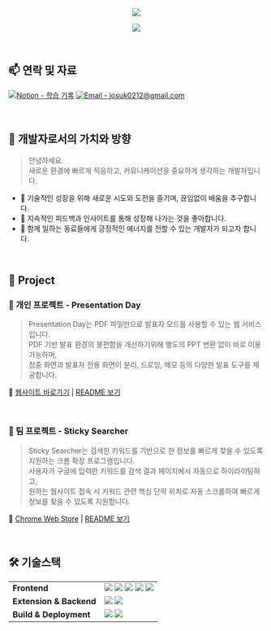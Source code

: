 <p align="center">
  <img src="https://capsule-render.vercel.app/api?type=waving&color=39FF14&height=200&section=header&text=Lee%20JongSeok&fontSize=45&fontAlign=70&fontColor=ffffff&desc=Frontend%20Engineer&descSize=20&descAlign=70" />
</p>

<p align="center">
  <img src="https://readme-typing-svg.herokuapp.com?font=Fira+Code&size=24&pause=1000&color=39FF14&center=true&vCenter=true&width=600&lines=Welcome+my+github!+👋" />
</p>

</br>

## 📫 연락 및 자료

[![Notion - 학습 기록](https://img.shields.io/badge/Notion-학습_기록-000000?style=flat-square&logo=notion&logoColor=white)](https://www.notion.so/1d051e968f0a800bb413fc398136fefa)
[![Email - josuk0212@gmail.com](https://img.shields.io/badge/Email-josuk0212@gmail.com-EA4335?style=flat-square&logo=gmail&logoColor=white)](mailto:josuk0212@gmail.com)

</br>

## 🧭 개발자로서의 가치와 방향

> 안녕하세요.  
> 새로운 환경에 빠르게 적응하고, 커뮤니케이션을 중요하게 생각하는 개발자입니다.

- 🚀 기술적인 성장을 위해 새로운 시도와 도전을 즐기며, 끊임없이 배움을 추구합니다.  
- 🔄 지속적인 피드백과 인사이트를 통해 성장해 나가는 것을 좋아합니다.  
- 🌱 함께 일하는 동료들에게 긍정적인 에너지를 전할 수 있는 개발자가 되고자 합니다.

</br>

## 🚀 Project

### 💁 개인 프로젝트 - Presentation Day
> Presentation Day는 PDF 파일만으로 발표자 모드를 사용할 수 있는 웹 서비스입니다.  
> PDF 기반 발표 환경의 불편함을 개선하기위해 별도의 PPT 변환 없이 바로 이용 가능하며,  
> 청중 화면과 발표자 전용 화면이 분리, 드로잉, 메모 등의 다양한 발표 도구를 제공합니다.

🔗 [웹사이트 바로가기](https://presentation-day.today/) | [README 보기](https://github.com/josuk0212/Presentation-Day/tree/docs/README)

</br>

### 👫 팀 프로젝트 - Sticky Searcher
> Sticky Searcher는 검색한 키워드를 기반으로 한 정보를 빠르게 찾을 수 있도록 지원하는 크롬 확장 프로그램입니다.  
> 사용자가 구글에 입력한 키워드를 검색 결과 페이지에서 자동으로 하이라이팅하고,  
> 원하는 웹사이트 접속 시 키워드 관련 핵심 단락 위치로 자동 스크롤하여 빠르게 정보를 찾을 수 있도록 지원합니다.

🔗 [Chrome Web Store](https://chromewebstore.google.com/detail/sticky-searcher/hgffglicdkekapoilckejhebgopacdld?hl=ko&utm_source=ext_sidebar) | [README 보기](https://github.com/Sticky-Seacher/sticky-searcher-extension)

</br>

## 🛠 기술스택

<table>
  <tr>
    <td><strong>Frontend</strong></td>
    <td>
      <img src="https://img.shields.io/badge/JavaScript-F7DF1E?style=flat-square&logo=javascript&logoColor=black" />
      <img src="https://img.shields.io/badge/React-61DAFB?style=flat-square&logo=react&logoColor=black" />
      <img src="https://img.shields.io/badge/Zustand-F97316?style=flat-square" />
      <img src="https://img.shields.io/badge/Tailwind_CSS-06B6D4?style=flat-square&logo=tailwindcss&logoColor=white" />
      <img src="https://img.shields.io/badge/DaisyUI-FF69B4?style=flat-square&logo=tailwindcss&logoColor=white" />
    </td>
  </tr>
  <tr>
    <td><strong>Extension & Backend</strong></td>
    <td>
      <img src="https://img.shields.io/badge/Chrome_Extension-4285F4?style=flat-square&logo=googlechrome&logoColor=white" />
      <img src="https://img.shields.io/badge/Firebase-FFCA28?style=flat-square&logo=firebase&logoColor=black" />
    </td>
  </tr>
  <tr>
    <td><strong>Build & Deployment</strong></td>
    <td>
      <img src="https://img.shields.io/badge/Vite-646CFF?style=flat-square&logo=vite&logoColor=white" />
      <img src="https://img.shields.io/badge/Netlify-00C7B7?style=flat-square&logo=netlify&logoColor=white" />
    </td>
  </tr>
</table>
